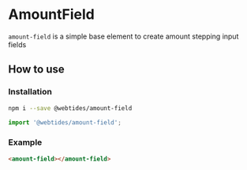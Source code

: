 # AmountField

`amount-field` is a simple base element to create amount stepping input fields

## How to use

### Installation

```sh
npm i --save @webtides/amount-field
```

```js
import '@webtides/amount-field';
```

### Example

```html
<amount-field></amount-field>
```
